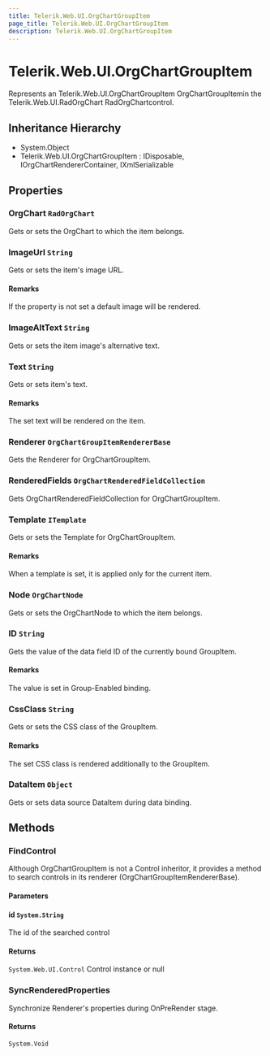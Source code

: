 ```yaml
---
title: Telerik.Web.UI.OrgChartGroupItem
page_title: Telerik.Web.UI.OrgChartGroupItem
description: Telerik.Web.UI.OrgChartGroupItem
---
```


# Telerik.Web.UI.OrgChartGroupItem

Represents an Telerik.Web.UI.OrgChartGroupItem OrgChartGroupItemin the Telerik.Web.UI.RadOrgChart RadOrgChartcontrol.

## Inheritance Hierarchy

* System.Object
* Telerik.Web.UI.OrgChartGroupItem : IDisposable, IOrgChartRendererContainer, IXmlSerializable

## Properties

###  OrgChart `RadOrgChart`

Gets or sets the OrgChart to which the item belongs.

###  ImageUrl `String`

Gets or sets the item's image URL.

#### Remarks
If the property is not set a default image will be rendered.

###  ImageAltText `String`

Gets or sets the item image's alternative text.

###  Text `String`

Gets or sets item's text.

#### Remarks
The set text will be rendered on the item.

###  Renderer `OrgChartGroupItemRendererBase`

Gets the Renderer for OrgChartGroupItem.

###  RenderedFields `OrgChartRenderedFieldCollection`

Gets OrgChartRenderedFieldCollection for OrgChartGroupItem.

###  Template `ITemplate`

Gets or sets the Template for OrgChartGroupItem.

#### Remarks
When a template is set, it is applied only for the current item.

###  Node `OrgChartNode`

Gets or sets the OrgChartNode to which the item belongs.

###  ID `String`

Gets the value of the data field ID of the currently bound GroupItem.

#### Remarks
The value is set in Group-Enabled binding.

###  CssClass `String`

Gets or sets the CSS class of the GroupItem.

#### Remarks
The set CSS class is rendered additionally to the GroupItem.

###  DataItem `Object`

Gets or sets data source DataItem during data binding.

## Methods

###  FindControl

Although OrgChartGroupItem is not a Control inheritor, it provides a method to search controls in its renderer (OrgChartGroupItemRendererBase).

#### Parameters

#### id `System.String`

The id of the searched control

#### Returns

`System.Web.UI.Control` Control instance or null

###  SyncRenderedProperties

Synchronize Renderer's properties during OnPreRender stage.

#### Returns

`System.Void` 

